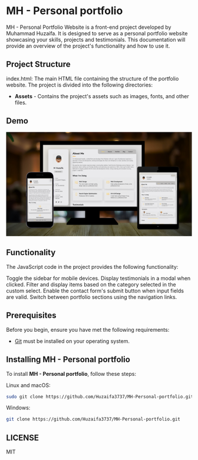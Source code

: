 # MH - Personal portfolio

MH - Personal Portfolio Website is a front-end project developed by Muhammad Huzaifa. It is designed to serve as a personal portfolio website showcasing your skills, projects and testimonials. This documentation will provide an overview of the project's functionality and how to use it.


## Project Structure

index.html: The main HTML file containing the structure of the portfolio website.
The project is divided into the following directories:
* **Assets** - Contains the project's assets such as images, fonts, and other files.

## Demo

![MH Demo](./Demo/demo.png "Demo")

## Functionality 

The JavaScript code in the project provides the following functionality:

Toggle the sidebar for mobile devices.
Display testimonials in a modal when clicked.
Filter and display items based on the category selected in the custom select.
Enable the contact form's submit button when input fields are valid.
Switch between portfolio sections using the navigation links.


## Prerequisites

Before you begin, ensure you have met the following requirements:

* [Git](https://git-scm.com/downloads "Download Git") must be installed on your operating system.

## Installing MH - Personal portfolio

To install **MH - Personal portfolio**, follow these steps:

Linux and macOS:

```bash
sudo git clone https://github.com/Huzaifa3737/MH-Personal-portfolio.git
```

Windows:

```bash
git clone https://github.com/Huzaifa3737/MH-Personal-portfolio.git
```

## LICENSE 

MIT
